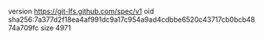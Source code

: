 version https://git-lfs.github.com/spec/v1
oid sha256:7a377d2f18ea4af991dc9a17c954a9ad4cdbbe6520c43717cb0bcb4874a709fc
size 4971
